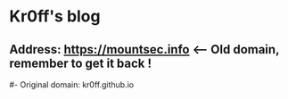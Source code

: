 # Kr0ff's blog

## Address: https://mountsec.info <-- Old domain, remember to get it back !
#- Original domain: kr0ff.github.io
